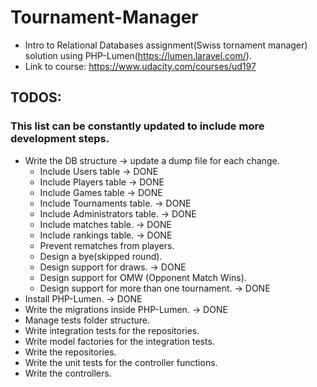 # Tournament-Manager

* Intro to Relational Databases assignment(Swiss tornament manager) solution using PHP-Lumen(https://lumen.laravel.com/).
* Link to course: https://www.udacity.com/courses/ud197

## TODOS:

### This list can be constantly updated to include more development steps.

* Write the DB structure -> update a dump file for each change.
    * Include Users table -> DONE
    * Include Players table -> DONE
    * Include Games table -> DONE
    * Include Tournaments table. -> DONE
    * Include Administrators table. -> DONE
    * Include matches table. -> DONE
    * Include rankings table. -> DONE
    * Prevent rematches from players.
    * Design a bye(skipped round).
    * Design support for draws. -> DONE
    * Design support for OMW (Opponent Match Wins).
    * Design support for more than one tournament. -> DONE
* Install PHP-Lumen. -> DONE
* Write the migrations inside PHP-Lumen. -> DONE
* Manage tests folder structure.
* Write integration tests for the repositories.
* Write model factories for the integration tests.
* Write the repositories.
* Write the unit tests for the controller functions.
* Write the controllers.
